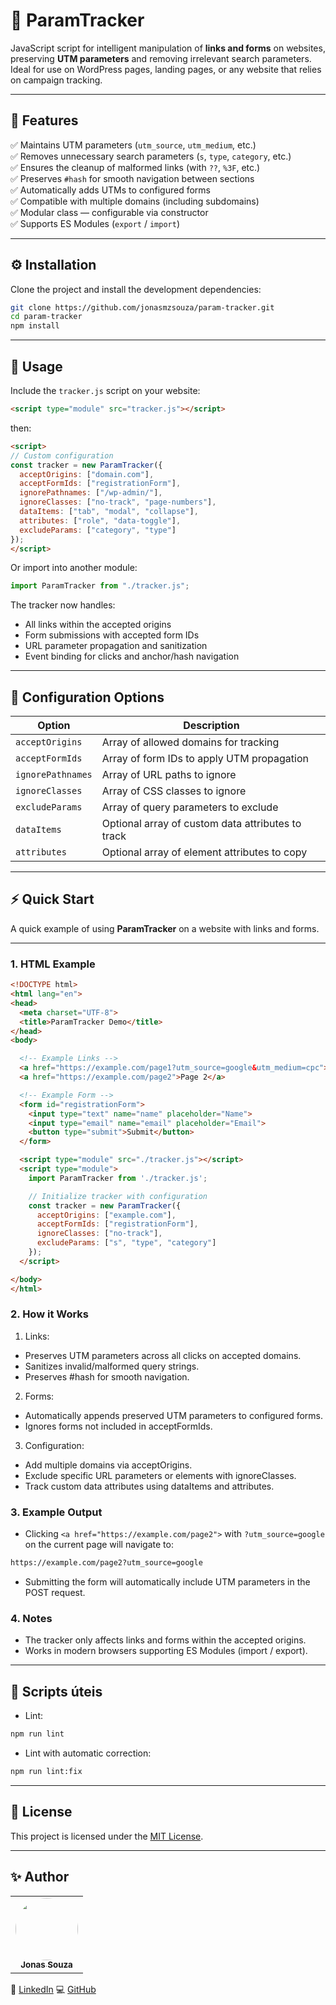 # 🧭 ParamTracker

JavaScript script for intelligent manipulation of **links and forms** on websites, preserving **UTM parameters** and removing irrelevant search parameters.  
Ideal for use on WordPress pages, landing pages, or any website that relies on campaign tracking.

---

## 🚀 Features

✅ Maintains UTM parameters (`utm_source`, `utm_medium`, etc.)  
✅ Removes unnecessary search parameters (`s`, `type`, `category`, etc.)  
✅ Ensures the cleanup of malformed links (with `??`, `%3F`, etc.)  
✅ Preserves `#hash` for smooth navigation between sections  
✅ Automatically adds UTMs to configured forms  
✅ Compatible with multiple domains (including subdomains)  
✅ Modular class — configurable via constructor  
✅ Supports ES Modules (`export` / `import`)

---

## ⚙️ Installation

Clone the project and install the development dependencies:

```bash
git clone https://github.com/jonasmzsouza/param-tracker.git
cd param-tracker
npm install
```

---

## 🧠 Usage

Include the `tracker.js` script on your website:

```html
<script type="module" src="tracker.js"></script>
```

then:

```html
<script>
// Custom configuration
const tracker = new ParamTracker({
  acceptOrigins: ["domain.com"],
  acceptFormIds: ["registrationForm"],
  ignorePathnames: ["/wp-admin/"],
  ignoreClasses: ["no-track", "page-numbers"],
  dataItems: ["tab", "modal", "collapse"],
  attributes: ["role", "data-toggle"],
  excludeParams: ["category", "type"]
});
</script>
```

Or import into another module:

```javascript
import ParamTracker from "./tracker.js";
```

The tracker now handles:
- All links within the accepted origins
- Form submissions with accepted form IDs
- URL parameter propagation and sanitization
- Event binding for clicks and anchor/hash navigation

---

## 🧩 Configuration Options

| Option            | Description                                       |
| ----------------- | ------------------------------------------------- |
| `acceptOrigins`   | Array of allowed domains for tracking             |
| `acceptFormIds`   | Array of form IDs to apply UTM propagation        |
| `ignorePathnames` | Array of URL paths to ignore                      |
| `ignoreClasses`   | Array of CSS classes to ignore                    |
| `excludeParams`   | Array of query parameters to exclude              |
| `dataItems`       | Optional array of custom data attributes to track |
| `attributes`      | Optional array of element attributes to copy      |

---

## ⚡ Quick Start

A quick example of using **ParamTracker** on a website with links and forms.

---

### 1. HTML Example

```html
<!DOCTYPE html>
<html lang="en">
<head>
  <meta charset="UTF-8">
  <title>ParamTracker Demo</title>
</head>
<body>

  <!-- Example Links -->
  <a href="https://example.com/page1?utm_source=google&utm_medium=cpc">Page 1</a>
  <a href="https://example.com/page2">Page 2</a>

  <!-- Example Form -->
  <form id="registrationForm">
    <input type="text" name="name" placeholder="Name">
    <input type="email" name="email" placeholder="Email">
    <button type="submit">Submit</button>
  </form>

  <script type="module" src="./tracker.js"></script>
  <script type="module">
    import ParamTracker from './tracker.js';

    // Initialize tracker with configuration
    const tracker = new ParamTracker({
      acceptOrigins: ["example.com"],
      acceptFormIds: ["registrationForm"],
      ignoreClasses: ["no-track"],
      excludeParams: ["s", "type", "category"]
    });
  </script>

</body>
</html>
```

### 2. How it Works
1. Links:
 - Preserves UTM parameters across all clicks on accepted domains.
 - Sanitizes invalid/malformed query strings.
 - Preserves #hash for smooth navigation.
2. Forms:
- Automatically appends preserved UTM parameters to configured forms.
- Ignores forms not included in acceptFormIds.
3. Configuration:
- Add multiple domains via acceptOrigins.
- Exclude specific URL parameters or elements with ignoreClasses.
- Track custom data attributes using dataItems and attributes.

### 3. Example Output
- Clicking `<a href="https://example.com/page2">` with `?utm_source=google` on the current page will navigate to:

```bash
https://example.com/page2?utm_source=google
```

- Submitting the form will automatically include UTM parameters in the POST request.

### 4. Notes
- The tracker only affects links and forms within the accepted origins.
- Works in modern browsers supporting ES Modules (import / export).
---

## 🧪 Scripts úteis

- Lint:
```bash
npm run lint
```

- Lint with automatic correction:
```bash
npm run lint:fix
```

---

## 📄 License

This project is licensed under the [MIT License](./LICENSE).

---

## ✨ Author

<table>
  <tr>
    <td align="center">
      <a href="https://jonasmzsouza.github.io/">
         <img style="border-radius: 50%;" src="https://avatars.githubusercontent.com/u/61324433?v=4" width="100px;" alt=""/>
         <br />
         <sub><b>Jonas Souza</b></sub>
      </a>
    </td>
  </tr>
</table>
 
💼 [LinkedIn](https://linkedin.com/in/jonasmzsouza)
💻 [GitHub](https://github.com/jonasmzsouza)